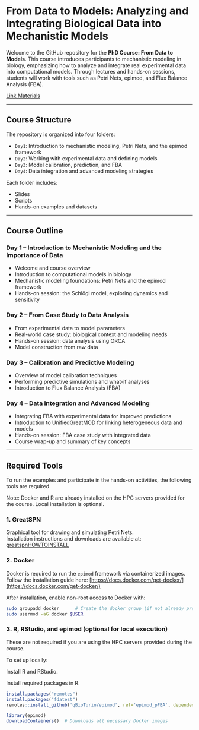 # From Data to Models: Analyzing and Integrating Biological Data into Mechanistic Models

Welcome to the GitHub repository for the **PhD Course: From Data to Models**. This course introduces participants to mechanistic modeling in biology, emphasizing how to analyze and integrate real experimental data into computational models. Through lectures and hands-on sessions, students will work with tools such as Petri Nets, epimod, and Flux Balance Analysis (FBA).

[Link Materials](https://drive.google.com/drive/folders/1mGFzbS1nfIQ80TwQxC0FIkY0Mz6y_j7i?usp=drive_link)

---

## Course Structure

The repository is organized into four folders:

- `Day1`: Introduction to mechanistic modeling, Petri Nets, and the epimod framework
- `Day2`: Working with experimental data and defining models
- `Day3`: Model calibration, prediction, and FBA
- `Day4`: Data integration and advanced modeling strategies

Each folder includes:
- Slides
- Scripts
- Hands-on examples and datasets

---

## Course Outline

### Day 1 – Introduction to Mechanistic Modeling and the Importance of Data
- Welcome and course overview
- Introduction to computational models in biology
- Mechanistic modeling foundations: Petri Nets and the epimod framework
- Hands-on session: the Schlögl model, exploring dynamics and sensitivity

### Day 2 – From Case Study to Data Analysis
- From experimental data to model parameters
- Real-world case study: biological context and modeling needs
- Hands-on session: data analysis using ORCA
- Model construction from raw data

### Day 3 – Calibration and Predictive Modeling
- Overview of model calibration techniques
- Performing predictive simulations and what-if analyses
- Introduction to Flux Balance Analysis (FBA)

### Day 4 – Data Integration and Advanced Modeling
- Integrating FBA with experimental data for improved predictions
- Introduction to UnifiedGreatMOD for linking heterogeneous data and models
- Hands-on session: FBA case study with integrated data
- Course wrap-up and summary of key concepts

---

## Required Tools

To run the examples and participate in the hands-on activities, the following tools are required.

Note: Docker and R are already installed on the HPC servers provided for the course. Local installation is optional.

### 1. GreatSPN
Graphical tool for drawing and simulating Petri Nets.  
Installation instructions and downloads are available at:  
[greatspnHOWTOINSTALL](https://github.com/greatspn/SOURCES/blob/master/docs/INSTALL.md)

### 2. Docker
Docker is required to run the `epimod` framework via containerized images.  
Follow the installation guide here: [https://docs.docker.com/get-docker/](https://docs.docker.com/get-docker/)

After installation, enable non-root access to Docker with:

```bash
sudo groupadd docker      # Create the docker group (if not already present)
sudo usermod -aG docker $USER
```

### 3. R, RStudio, and epimod (optional for local execution)
These are not required if you are using the HPC servers provided during the course.

To set up locally:

Install R and RStudio.

Install required packages in R:
```r
install.packages("remotes")
install.packages("fdatest")
remotes::install_github('qBioTurin/epimod', ref='epimod_pFBA', dependencies=TRUE)

library(epimod)
downloadContainers()  # Downloads all necessary Docker images
```

